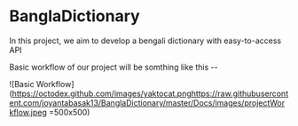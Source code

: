 # BanglaDictionary
In this project, we aim to develop a bengali dictionary with easy-to-access API

Basic workflow of our project will be somthing like this --

![Basic Workflow](https://octodex.github.com/images/yaktocat.pnghttps://raw.githubusercontent.com/joyantabasak13/BanglaDictionary/master/Docs/images/projectWorkflow.jpeg =500x500)
